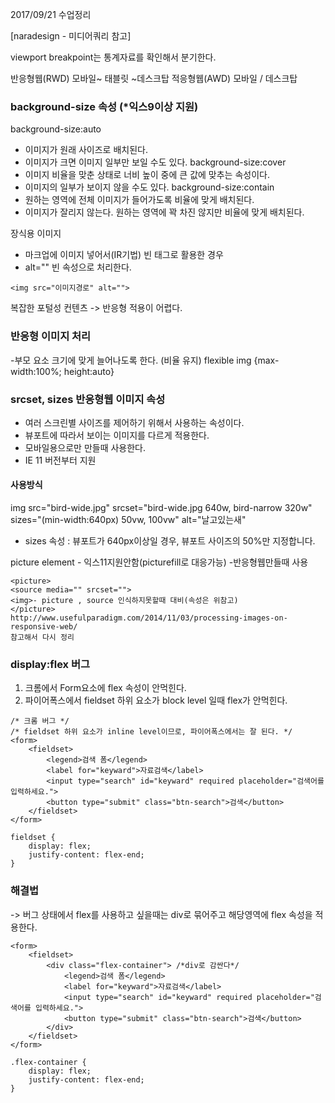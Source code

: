 2017/09/21 수업정리

[naradesign - 미디어쿼리 참고]

viewport breakpoint는 통계자료를 확인해서 분기한다.

반응형웹(RWD)
모바일~ 태블릿 ~데스크탑 
적응형웹(AWD)
모바일 / 데스크탑

### background-size 속성 (*익스9이상 지원)
background-size:auto
- 이미지가 원래 사이즈로 배치된다.
- 이미지가 크면 이미지 일부만 보일 수도 있다.
background-size:cover
- 이미지 비율을 맞춘 상태로 너비 높이 중에 큰 값에 맞추는 속성이다.
- 이미지의 일부가 보이지 않을 수도 있다.
background-size:contain
- 원하는 영역에 전체 이미지가 들어가도록 비율에 맞게 배치된다.
- 이미지가 잘리지 않는다. 원하는 영역에 꽉 차진 않지만 비율에 맞게 배치된다.

장식용 이미지
- 마크업에 이미지 넣어서(IR기법) 빈 태그로 활용한 경우
- alt="" 빈 속성으로 처리한다.
```
<img src="이미지경로" alt="">
```

복잡한 포털성 컨텐츠 -> 반응형 적용이 어렵다.

### 반응형 이미지 처리 
-부모 요소 크기에 맞게 늘어나도록 한다. (비율 유지)
flexible img {max-width:100%; height:auto}

### srcset, sizes 반응형웹 이미지 속성
- 여러 스크린별 사이즈를 제어하기 위해서 사용하는 속성이다.
- 뷰포트에 따라서 보이는 이미지를 다르게 적용한다.
- 모바일용으로만 만들때 사용한다.
- IE 11 버전부터 지원

#### 사용방식
img src="bird-wide.jpg" srcset="bird-wide.jpg 640w, bird-narrow 320w" sizes="(min-width:640px) 50vw, 100vw" alt="날고있는새"

- sizes 속성 : 뷰포트가 640px이상일 경우, 뷰포트 사이즈의 50%만 지정합니다.  


picture element - 익스11지원안함(picturefill로 대응가능)
-반응형웹만들때 사용
```
<picture>
<source media="" srcset="">
<img>- picture , source 인식하지못할때 대비(속성은 위참고)
</picture>
http://www.usefulparadigm.com/2014/11/03/processing-images-on-responsive-web/ 
참고해서 다시 정리
```


### display:flex 버그
1. 크롬에서 Form요소에 flex 속성이 안먹힌다.
2. 파이어폭스에서 fieldset 하위 요소가 block level 일때 flex가 안먹힌다. 
```
/* 크롬 버그 */
/* fieldset 하위 요소가 inline level이므로, 파이어폭스에서는 잘 된다. */
<form>
    <fieldset>
        <legend>검색 폼</legend>
        <label for="keyward">자료검색</label>
        <input type="search" id="keyward" required placeholder="검색어를 입력하세요.">
        <button type="submit" class="btn-search">검색</button>
    </fieldset>
</form>

fieldset { 
    display: flex;
    justify-content: flex-end;
}
  ```
### 해결법
-> 버그 상태에서 flex를 사용하고 싶을때는 div로 묶어주고 해당영역에 flex 속성을 적용한다.

```
<form>
    <fieldset>
        <div class="flex-container"> /*div로 감싼다*/
            <legend>검색 폼</legend>
            <label for="keyward">자료검색</label>
            <input type="search" id="keyward" required placeholder="검색어를 입력하세요.">
            <button type="submit" class="btn-search">검색</button>
        </div>
    </fieldset>
</form>

.flex-container { 
    display: flex;
    justify-content: flex-end;
}
```